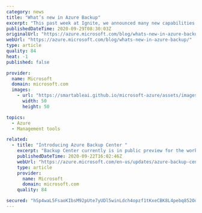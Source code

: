 ```yaml
---
category: news
title: "What’s new in Azure Backup"
excerpt: "This past week at Ignite, we announced many new capabilities in Azure Backup to help customers scale their data protection to the evolving needs of their business. Lets recap on all the new capabilities within Azure Backup."
publishedDateTime: 2020-09-29T08:30:03Z
originalUrl: "https://azure.microsoft.com/blog/whats-new-in-azure-backup/"
webUrl: "https://azure.microsoft.com/blog/whats-new-in-azure-backup/"
type: article
quality: 84
heat: -1
published: false

provider:
  name: Microsoft
  domain: microsoft.com
  images:
    - url: "https://smartableai.github.io/microsoft-azure/assets/images/organizations/microsoft.com-50x50.jpg"
      width: 50
      height: 50

topics:
  - Azure
  - Management tools

related:
  - title: "Introducing Azure Backup Center "
    excerpt: "Backup Center currently is in public preview for the workloads of Azure Virtual Machines and Azure Database for PostgreSQL servers and limited public preview for the workloads SQL in Azure VMs, SAP HANA in Azure VMs and Azure Files."
    publishedDateTime: 2020-09-22T16:02:46Z
    webUrl: "https://azure.microsoft.com/en-us/updates/azure-backup-center-now-supports-additional-workloads-preview/"
    type: article
    provider:
      name: Microsoft
      domain: microsoft.com
    quality: 84

secured: "hSp4waL5FsaoKIbsM92pUte7yUDl5winLdch4opzf1tKxeCBK8L4pebq852OdJ8ma4RPRwwOLQDvGcQnayf+4KyNSy/oQ/T+NV6j8BJA+x2jQuwE8ArzgkxfFPRYz2k/4Bnyb4+UdK0oq66Jdh0w0v7kRNsrb1rskmZWiOiEv/a+hdhtZ5GEIt1c/ODE3I4EVN3GoV+fnX8Req2RIjXgnSNL7t8SH+kBqRyfVw0bpXF0uTFrLarulXIdjMlK8MwRB9IsDi8CJ27Kg/+6i1AE4F8MkRsbR3+69PepOOK+pVAPKtcN3zLrxIwJ33ORqgrjjTSvVncuzqfWD0vYs0UUMCtFgB/zk2ViwqBfafE7q2U=;KN1Xa0uqrk66851VFLDitw=="
---
```


